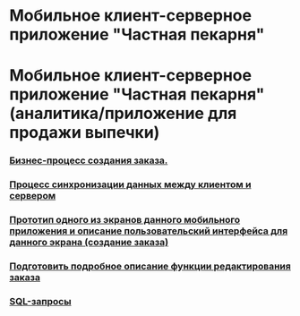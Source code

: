 # Мобильное клиент-серверное приложение "Частная пекарня" 
# Мобильное клиент-серверное приложение "Частная пекарня" (аналитика/приложение для продажи выпечки)

### [Бизнес-процесс создания заказа.](аналитика/BPMN.md)

### [Процесс синхронизации данных между клиентом и сервером](аналитика/синхронизация.md)

### [Прототип одного из экранов данного мобильного приложения и описание пользовательский интерфейса для данного экрана (создание заказа)](аналитика/прототип.md)
### [Подготовить подробное описание функции редактирования заказа](аналитика/редактирование_заказа.md)
### [SQL-запросы](аналитика/запросы.md)

